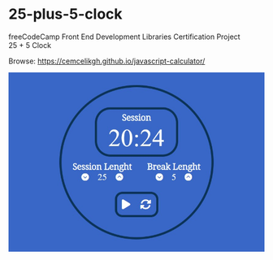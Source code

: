 # 25-plus-5-clock
freeCodeCamp Front End Development Libraries Certification Project
<br>25 + 5 Clock

Browse: <https://cemcelikgh.github.io/javascript-calculator/>

[![25 + 5 Clock Preview](./public/assets/25-plus-5-clock-preview.jpg "Browse 25 + 5 Clock")](https://cemcelikgh.github.io/javascript-calculator/)
